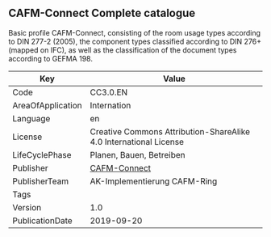 ## CAFM-Connect Complete catalogue
Basic profile CAFM-Connect, consisting of the room usage types according to DIN 277-2 (2005), the component types classified according to DIN 276+ (mapped on IFC), as well as the classification of the document types according to GEFMA 198.

Key | Value |
--|--|
Code | CC3.0.EN |  
AreaOfApplication | Internation |  
Language | en |  
License | Creative Commons Attribution-ShareAlike 4.0 International License |  
LifeCyclePhase | Planen, Bauen, Betreiben |  
Publisher | [CAFM-Connect](https://www.cafm-connect.org) |  
PublisherTeam | AK-Implementierung CAFM-Ring |  
Tags |  |  
Version | 1.0 |  
PublicationDate | 2019-09-20 |  
